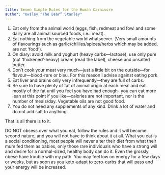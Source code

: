 ```yaml
---
title: Seven Simple Rules for the Human Carnivore
author: "Owsley “The Bear” Stanley"
---
```


1. Eat only from the animal world (eggs, fish, redmeat and fowl and some dairy are all animal sourced foods, i.e.: meat).
2. Eat nothing from the vegetable world whatsoever. (Very small amounts of flavourings such as garlic/chillies/spices/herbs which may be added, are not ‘food’).
3. On diary: avoid milk and yoghurt (heavy carbs—lactose), use only pure (not ‘thickened’-heavy) cream (read the label), cheese and unsalted butter.
4. Don’t cook your meat very much—just a little bit on the outside—for flavour—blood-rare or bleu. For this reason I advise against eating pork.
5. Eat liver and brains only very infrequently—they are full of carbs.
6. Be sure to have plenty of fat of animal origin at each meal and eat mostly of the fat until you feel you have had enough- you can eat more lean at this point if you like—calories are not important, nor is the number of meals/day. Vegetable oils are not good food.
7. You do not need any supplements of any kind. Drink a lot of water and do not add salt to anything.

That is all there is to it.

DO NOT obsess over what you eat, follow the rules and it will become second nature, and you will not have to think about it at all. What you eat is a social conditioning, most people will never alter their diet from what their mum fed them as babies, only those rare individuals who have a strong will and desire for a normal-sized, healthy body can do it. Even the grossly obese have trouble with my path. You may feel low on energy for a few days or weeks, but as soon as you keto-adapt to zero-carbs that will pass and your energy will be increased.
